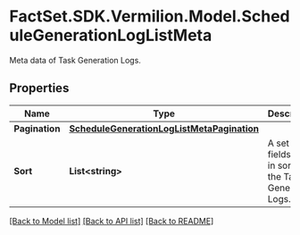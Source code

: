 # FactSet.SDK.Vermilion.Model.ScheduleGenerationLogListMeta
Meta data of Task Generation Logs.

## Properties

Name | Type | Description | Notes
------------ | ------------- | ------------- | -------------
**Pagination** | [**ScheduleGenerationLogListMetaPagination**](ScheduleGenerationLogListMetaPagination.md) |  | [optional] 
**Sort** | **List&lt;string&gt;** | A set of fields used in sorting the Task Generation Logs. | [optional] 

[[Back to Model list]](../README.md#documentation-for-models) [[Back to API list]](../README.md#documentation-for-api-endpoints) [[Back to README]](../README.md)


